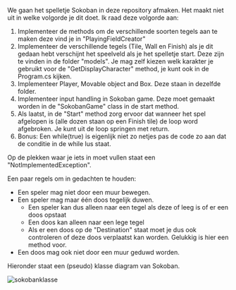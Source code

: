 We gaan het spelletje Sokoban in deze repository afmaken. Het maakt niet uit in welke volgorde je dit doet. Ik raad deze volgorde aan:
1. Implementeer de methods om de verschillende soorten tegels aan te maken deze vind je in "PlayingFieldCreator"
2. Implementeer de verschillende tegels (Tile, Wall en Finish) als je dit gedaan hebt verschijnt het speelveld als je het spelletje start. Deze zijn te vinden in de folder "models". Je mag zelf kiezen welk karakter je gebruikt voor de "GetDisplayCharacter" method, je kunt ook in de Program.cs kijken.
3. Implementeer Player, Movable object and Box. Deze staan in dezelfde folder.
4. Implementeer input handling in Sokoban game. Deze moet gemaakt worden in de "SokobanGame" class in de start method.
5. Als laatst, in de "Start" method zorg ervoor dat wanneer het spel afgelopen is (alle dozen staan op een Finish tile) de loop word afgebroken. Je kunt uit de loop springen met return.
6. Bonus: Een while(true) is eigenlijk niet zo netjes pas de code zo aan dat de conditie in de while lus staat.

Op de plekken waar je iets in moet vullen staat een "NotImplementedException".

Een paar regels om in gedachten te houden:
 - Een speler mag niet door een muur bewegen.
 - Een speler mag maar één doos tegelijk duwen.
   - Een speler kan dus alleen naar een tegel als deze of leeg is of er een doos opstaat
   - Een doos kan alleen naar een lege tegel
   - Als er een doos op de "Destination" staat moet je dus ook controleren of deze doos verplaatst kan worden. Gelukkig is hier een method voor.
 - Een doos mag ook niet door een muur geduwd worden.

Hieronder staat een (pseudo) klasse diagram van Sokoban.

![sokobanklasse](https://github.com/user-attachments/assets/18f3bd62-c18f-43c2-9462-a9337c9aea9b)
